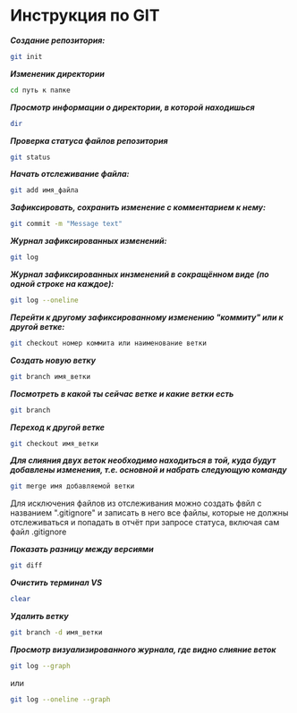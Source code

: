 # Инструкция по GIT
***Создание репозитория:***
```sh
git init
```
***Измененик директории***
```sh
cd путь к папке
```
***Просмотр информации о директории, в которой находишься***
```sh
dir
```
***Проверка статуса файлов репозитория***
```sh
git status
```
***Начать отслеживание файла:***
```sh
git add имя_файла
```
***Зафиксировать, сохранить изменение с комментарием к нему:***
```sh
git commit -m "Message text"
```
***Журнал зафиксированных изменений:***
```sh
git log
```
***Журнал зафиксированных инзменений в сокращённом виде (по одной строке на каждое):***
```sh
git log --oneline
```
***Перейти к другому зафиксированному изменению "коммиту" или к другой ветке:***
```sh
git checkout номер коммита или наименование ветки
```
***Создать новую ветку***  
```sh
git branch имя_ветки 
```
***Посмотреть в какой ты сейчас ветке и какие ветки есть***
```sh
git branch
```  
***Переход к другой ветке***  
```sh
git checkout имя_ветки
```
***Для слияния двух веток необходимо находиться в той, куда будут добавлены изменения, т.е. основной и набрать следующую команду***
```sh
git merge имя добавляемой ветки
```
Для исключения файлов из отслеживания можно создать фвйл с названием ".gitignore" и записать в него все файлы, которые не должны отслеживаться и попадать в отчёт при запросе статуса, включая сам файл .gitignore

***Показать разницу между версиями***
```sh
git diff
```
***Очистить терминал VS***
```sh
clear
``` 
***Удалить ветку***
```sh
git branch -d имя_ветки
```
***Просмотр визуализированного журнала, где видно слияние веток***
```sh
git log --graph
```
или
```sh
git log --oneline --graph
```

